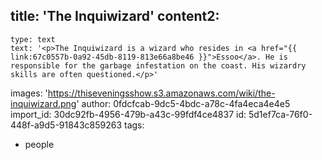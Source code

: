 title: 'The Inquiwizard'
content2:
  -
    type: text
    text: '<p>The Inquiwizard is a wizard who resides in <a href="{{ link:67c0557b-0a92-45db-8119-813e66a8be46 }}">Essoo</a>. He is responsible for the garbage infestation on the coast. His wizardry skills are often questioned.</p>'
images: 'https://thiseveningsshow.s3.amazonaws.com/wiki/the-inquiwizard.png'
author: 0fdcfcab-9dc5-4bdc-a78c-4fa4eca4e4e5
import_id: 30dc92fb-4956-479b-a43c-99fdf4ce4837
id: 5d1ef7ca-76f0-448f-a9d5-91843c859263
tags:
  - people
